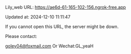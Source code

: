 Lily_web URL: https://ae6d-61-165-102-156.ngrok-free.app

Updated at: 2024-12-10 11:11:47

If you cannot open this URL, the server might be down.

Please contact: 

goley04@foxmail.com Or Wechat:GL_yeaH